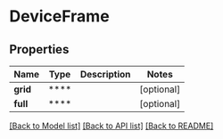 # DeviceFrame

## Properties
Name | Type | Description | Notes
------------ | ------------- | ------------- | -------------
**grid** | **** |  | [optional] 
**full** | **** |  | [optional] 

[[Back to Model list]](../README.md#documentation-for-models) [[Back to API list]](../README.md#documentation-for-api-endpoints) [[Back to README]](../README.md)

